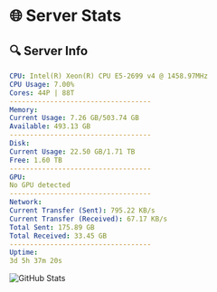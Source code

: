 # 🌐 Server Stats
## 🔍 Server Info
```yaml
CPU: Intel(R) Xeon(R) CPU E5-2699 v4 @ 1458.97MHz
CPU Usage: 7.00%
Cores: 44P | 88T
-----------------------------------
Memory:
Current Usage: 7.26 GB/503.74 GB
Available: 493.13 GB
-----------------------------------
Disk:
Current Usage: 22.50 GB/1.71 TB
Free: 1.60 TB
-----------------------------------
GPU:
No GPU detected
-----------------------------------
Network:
Current Transfer (Sent): 795.22 KB/s
Current Transfer (Received): 67.17 KB/s
Total Sent: 175.89 GB
Total Received: 33.45 GB
-----------------------------------
Uptime:
3d 5h 37m 20s
```
![GitHub Stats](https://img.shields.io/badge/Updated-2025-04-22_22:46:08-blue)